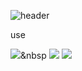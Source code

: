 ![header](https://capsule-render.vercel.app/api?type=waving&color=gradient&customColorList=0,6,1,2,30&height=300&section=header&text=Welcome%20&fontSize=100&fontAlignY=35&desc=my%20GitHub)

use

<img src="https://img.shields.io/badge/Java-3766AB?style=flat-square&logo=intellijidea&logoColor=white"/></a>&nbsp 
<img src="https://img.shields.io/badge/mysql-4479A1?style=flat-square&logo=mysql&logoColor=white"/>
<img src="https://img.shields.io/badge/SpringBoot-#6DB33F?style=flat-square&logo=Spring&logoColor=white"/>
